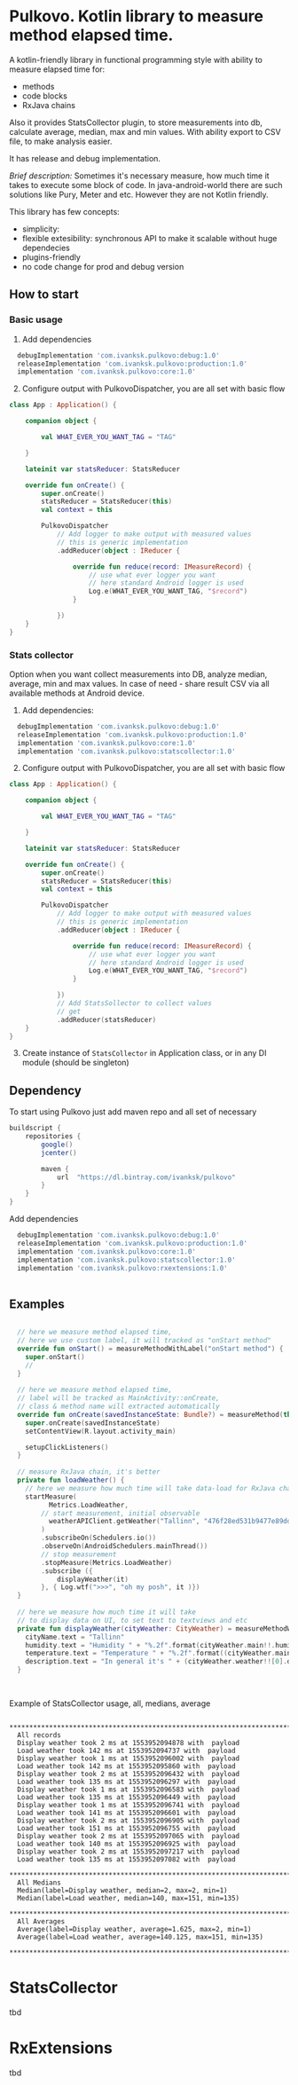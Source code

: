 # Pulkovo. Kotlin library to measure method elapsed time.

A kotlin-friendly library in functional programming style with ability to measure elapsed time for:
- methods
- code blocks
- RxJava chains

Also it provides StatsCollector plugin, to store measurements into db, calculate average, median, max and min values. With ability export to CSV file, to make analysis easier.

It has release and debug implementation. 

*Brief description:*
Sometimes it's necessary measure, how much time it takes to execute some block of code.
In java-android-world there are such solutions like Pury, Meter and etc.
However they are not Kotlin friendly. 

This library has few concepts:
- simplicity: 
- flexible extesibility: synchronous API to make it scalable without huge dependecies
- plugins-friendly
- no code change for prod and debug version

## How to start
### Basic usage
1. Add dependencies
```gradle
  debugImplementation 'com.ivanksk.pulkovo:debug:1.0'
  releaseImplementation 'com.ivanksk.pulkovo:production:1.0'
  implementation 'com.ivanksk.pulkovo:core:1.0'
```
2. Configure output with PulkovoDispatcher, you are all set with basic flow
```kotlin
class App : Application() {

    companion object {

        val WHAT_EVER_YOU_WANT_TAG = "TAG"

    }

    lateinit var statsReducer: StatsReducer

    override fun onCreate() {
        super.onCreate()
        statsReducer = StatsReducer(this)
        val context = this

        PulkovoDispatcher
            // Add logger to make output with measured values
            // this is generic implementation
            .addReducer(object : IReducer {

                override fun reduce(record: IMeasureRecord) {
                    // use what ever logger you want
                    // here standard Android logger is used
                    Log.e(WHAT_EVER_YOU_WANT_TAG, "$record")
                }

            })
    }
}
```

### Stats collector
Option when you want collect measurements into DB, analyze median, average, min and max values.
In case of need - share result CSV via all available methods at Android device.
1. Add dependencies:
```gradle
  debugImplementation 'com.ivanksk.pulkovo:debug:1.0'
  releaseImplementation 'com.ivanksk.pulkovo:production:1.0'
  implementation 'com.ivanksk.pulkovo:core:1.0'
  implementation 'com.ivanksk.pulkovo:statscollector:1.0'
```
2. Configure output with PulkovoDispatcher, you are all set with basic flow
```kotlin
class App : Application() {

    companion object {

        val WHAT_EVER_YOU_WANT_TAG = "TAG"

    }

    lateinit var statsReducer: StatsReducer

    override fun onCreate() {
        super.onCreate()
        statsReducer = StatsReducer(this)
        val context = this

        PulkovoDispatcher
            // Add logger to make output with measured values
            // this is generic implementation
            .addReducer(object : IReducer {

                override fun reduce(record: IMeasureRecord) {
                    // use what ever logger you want
                    // here standard Android logger is used
                    Log.e(WHAT_EVER_YOU_WANT_TAG, "$record")
                }

            })
            // Add StatsSollector to collect values
            // get
            .addReducer(statsReducer)
    }
}
```
3. Create instance of ```StatsCollector``` in Application class, or in any DI module (should be singleton)


## Dependency 
To start using Pulkovo just add maven repo and all set of necessary 
```gradle
buildscript {
    repositories {
        google()
        jcenter()

        maven {
            url  "https://dl.bintray.com/ivanksk/pulkovo"
        }
    }
}
```
Add dependencies
```gradle
  debugImplementation 'com.ivanksk.pulkovo:debug:1.0'
  releaseImplementation 'com.ivanksk.pulkovo:production:1.0'
  implementation 'com.ivanksk.pulkovo:core:1.0'
  implementation 'com.ivanksk.pulkovo:statscollector:1.0'
  implementation 'com.ivanksk.pulkovo:rxextensions:1.0'
  
```

## Examples

```kotlin

  // here we measure method elapsed time, 
  // here we use custom label, it will tracked as "onStart method"
  override fun onStart() = measureMethodWithLabel("onStart method") {
    super.onStart()
    //
  }
  
  // here we measure method elapsed time, 
  // label will be tracked as MainActivity::onCreate, 
  // class & method name will extracted automatically
  override fun onCreate(savedInstanceState: Bundle?) = measureMethod(this) {
    super.onCreate(savedInstanceState)
    setContentView(R.layout.activity_main)

    setupClickListeners()
  }
  
  // measure RxJava chain, it's better
  private fun loadWeather() {
    // here we measure how much time will take data-load for RxJava chain
    startMeasure(
          Metrics.LoadWeather,
        // start measurement, initial observable
          weatherAPIClient.getWeather("Tallinn", "476f28ed531b9477e89ddb6ab463dbd5")
        )
        .subscribeOn(Schedulers.io())
        .observeOn(AndroidSchedulers.mainThread())
        // stop measurement
        .stopMeasure(Metrics.LoadWeather)
        .subscribe ({
            displayWeather(it)
        }, { Log.wtf(">>>", "oh my posh", it )})
  }
  
  // here we measure how much time it will take
  // to display data on UI, to set text to textviews and etc
  private fun displayWeather(cityWeather: CityWeather) = measureMethodWithLabel(Metrics.DisplayWeather) {
    cityName.text = "Tallinn"
    humidity.text = "Humidity " + "%.2f".format(cityWeather.main!!.humidity)
    temperature.text = "Temperature " + "%.2f".format((cityWeather.main!!.temp - 271.15))
    description.text = "In general it's " + (cityWeather.weather!![0].description)
  }
  
  
```

Example of StatsCollector usage, all, medians, average

```
  ********************************************************************************
  All records
  Display weather took 2 ms at 1553952094878 with  payload
  Load weather took 142 ms at 1553952094737 with  payload
  Display weather took 1 ms at 1553952096002 with  payload
  Load weather took 142 ms at 1553952095860 with  payload
  Display weather took 2 ms at 1553952096432 with  payload
  Load weather took 135 ms at 1553952096297 with  payload
  Display weather took 1 ms at 1553952096583 with  payload
  Load weather took 135 ms at 1553952096449 with  payload
  Display weather took 1 ms at 1553952096741 with  payload
  Load weather took 141 ms at 1553952096601 with  payload
  Display weather took 2 ms at 1553952096905 with  payload
  Load weather took 151 ms at 1553952096755 with  payload
  Display weather took 2 ms at 1553952097065 with  payload
  Load weather took 140 ms at 1553952096925 with  payload
  Display weather took 2 ms at 1553952097217 with  payload
  Load weather took 135 ms at 1553952097082 with  payload
  ********************************************************************************
  All Medians
  Median(label=Display weather, median=2, max=2, min=1)
  Median(label=Load weather, median=140, max=151, min=135)
  ********************************************************************************
  All Averages
  Average(label=Display weather, average=1.625, max=2, min=1)
  Average(label=Load weather, average=140.125, max=151, min=135)
  ********************************************************************************
```

# StatsCollector
tbd

# RxExtensions
tbd

